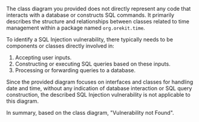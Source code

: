 The class diagram you provided does not directly represent any code that interacts with a database or constructs SQL commands. It primarily describes the structure and relationships between classes related to time management within a package named `org.orekit.time`.

To identify a SQL Injection vulnerability, there typically needs to be components or classes directly involved in:

1. Accepting user inputs.
2. Constructing or executing SQL queries based on these inputs.
3. Processing or forwarding queries to a database.

Since the provided diagram focuses on interfaces and classes for handling date and time, without any indication of database interaction or SQL query construction, the described SQL Injection vulnerability is not applicable to this diagram. 

In summary, based on the class diagram, "Vulnerability not Found".